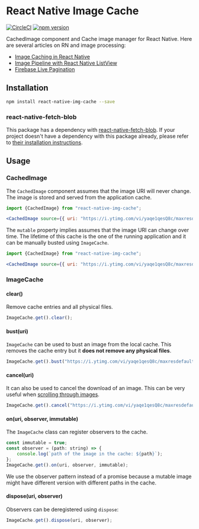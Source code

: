 # React Native Image Cache

[![CircleCI](https://circleci.com/gh/wcandillon/react-native-img-cache.svg?style=svg)](https://circleci.com/gh/wcandillon/react-native-img-cache)
[![npm version](https://badge.fury.io/js/react-native-img-cache.svg)](https://badge.fury.io/js/react-native-img-cache)

CachedImage component and Cache image manager for React Native. Here are several articles on RN and image processing:
* [Image Caching in React Native](https://hackernoon.com/image-caching-in-react-native-96d8df33ca84)
* [Image Pipeline with React Native ListView](https://hackernoon.com/image-pipeline-with-react-native-listview-b92d4768b17c)
* [Firebase Live Pagination](https://medium.com/@wcandillon/firebase-live-pagination-474748853e52)

## Installation

```bash
npm install react-native-img-cache --save
```

### react-native-fetch-blob
This package has a dependency with [react-native-fetch-blob](https://github.com/wkh237/react-native-fetch-blob).
If your project doesn't have a dependency with this package already, please refer to [their installation instructions](https://github.com/wkh237/react-native-fetch-blob#user-content-installation).

## Usage

### CachedImage

The `CachedImage` component assumes that the image URI will never change. The image is stored and served from the application cache.

```jsx
import {CachedImage} from "react-native-img-cache";

<CachedImage source={{ uri: "https://i.ytimg.com/vi/yaqe1qesQ8c/maxresdefault.jpg" }} />
```

The `mutable` property implies assumes that the image URI can change over time. The lifetime of this cache is the one of the running application and it can be manually busted using `ImageCache`.

```jsx
import {CachedImage} from "react-native-img-cache";

<CachedImage source={{ uri: "https://i.ytimg.com/vi/yaqe1qesQ8c/maxresdefault.jpg" }} mutable />
```

### ImageCache

#### clear()

Remove cache entries and all physical files.

```js
ImageCache.get().clear();
```

#### bust(uri)

`ImageCache` can be used to bust an image from the local cache.
This removes the cache entry but it **does not remove any physical files**.

```js
ImageCache.get().bust("https://i.ytimg.com/vi/yaqe1qesQ8c/maxresdefault.jpg");
```

#### cancel(uri)

It can also be used to cancel the download of an image. This can be very useful when [scrolling through images](https://medium.com/@wcandillon/image-pipeline-with-react-native-listview-b92d4768b17c).

```js
ImageCache.get().cancel("https://i.ytimg.com/vi/yaqe1qesQ8c/maxresdefault.jpg");
```

#### on(uri, observer, immutable)

The `ImageCache` class can register observers to the cache.

```js
const immutable = true;
const observer = (path: string) => {
    console.log(`path of the image in the cache: ${path}`);
};
ImageCache.get().on(uri, observer, immutable);
```

We use the observer pattern instead of a promise because a mutable image might have different version with different paths in the cache.

#### dispose(uri, observer)

Observers can be deregistered using `dispose`:

```js
ImageCache.get().dispose(uri, observer);
```

